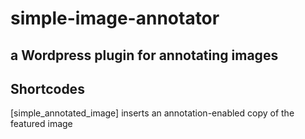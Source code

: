 # simple-image-annotator
## a Wordpress plugin for annotating images

## Shortcodes
[simple_annotated_image] inserts an annotation-enabled copy of the featured image
